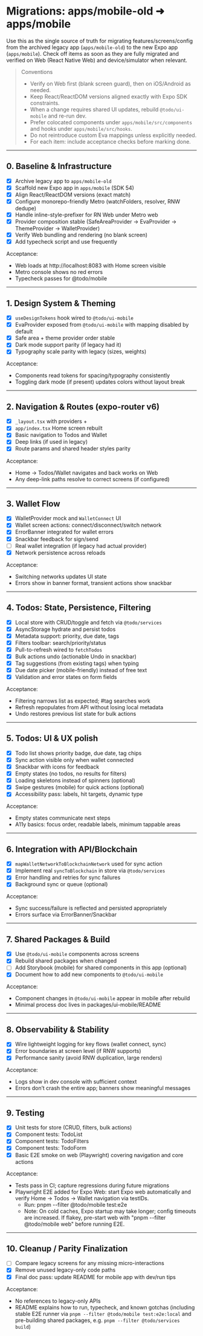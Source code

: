 # Migrations: apps/mobile-old ➜ apps/mobile

Use this as the single source of truth for migrating features/screens/config from the archived legacy app (`apps/mobile-old`) to the new Expo app (`apps/mobile`). Check off items as soon as they are fully migrated and verified on Web (React Native Web) and device/simulator when relevant.

> Conventions
>
> - Verify on Web first (blank screen guard), then on iOS/Android as needed.
> - Keep React/ReactDOM versions aligned exactly with Expo SDK constraints.
> - When a change requires shared UI updates, rebuild `@todo/ui-mobile` and re-run dev.
> - Prefer colocated components under `apps/mobile/src/components` and hooks under `apps/mobile/src/hooks`.
> - Do not reintroduce custom Eva mappings unless explicitly needed.
> - For each item: include acceptance checks before marking done.

---

## 0. Baseline & Infrastructure

- [x] Archive legacy app to `apps/mobile-old`
- [x] Scaffold new Expo app in `apps/mobile` (SDK 54)
- [x] Align React/ReactDOM versions (exact match)
- [x] Configure monorepo-friendly Metro (watchFolders, resolver, RNW dedupe)
- [x] Handle inline-style-prefixer for RN Web under Metro web
- [x] Provider composition stable (SafeAreaProvider → EvaProvider → ThemeProvider → WalletProvider)
- [x] Verify Web bundling and rendering (no blank screen)
- [x] Add typecheck script and use frequently

Acceptance:

- Web loads at http://localhost:8083 with Home screen visible
- Metro console shows no red errors
- Typecheck passes for @todo/mobile

---

## 1. Design System & Theming

- [x] `useDesignTokens` hook wired to `@todo/ui-mobile`
- [x] EvaProvider exposed from `@todo/ui-mobile` with mapping disabled by default
- [x] Safe area + theme provider order stable
- [x] Dark mode support parity (if legacy had it)
- [x] Typography scale parity with legacy (sizes, weights)

Acceptance:

- Components read tokens for spacing/typography consistently
- Toggling dark mode (if present) updates colors without layout break

---

## 2. Navigation & Routes (expo-router v6)

- [x] `_layout.tsx` with providers + <Stack />
- [x] `app/index.tsx` Home screen rebuilt
- [x] Basic navigation to Todos and Wallet
- [x] Deep links (if used in legacy)
- [x] Route params and shared header styles parity

Acceptance:

- Home → Todos/Wallet navigates and back works on Web
- Any deep-link paths resolve to correct screens (if configured)

---

## 3. Wallet Flow

- [x] WalletProvider mock and `WalletConnect` UI
- [x] Wallet screen actions: connect/disconnect/switch network
- [x] ErrorBanner integrated for wallet errors
- [x] Snackbar feedback for sign/send
- [ ] Real wallet integration (if legacy had actual provider)
- [x] Network persistence across reloads

Acceptance:

- Switching networks updates UI state
- Errors show in banner format, transient actions show snackbar

---

## 4. Todos: State, Persistence, Filtering

- [x] Local store with CRUD/toggle and fetch via `@todo/services`
- [x] AsyncStorage hydrate and persist todos
- [x] Metadata support: priority, due date, tags
- [x] Filters toolbar: search/priority/status
- [x] Pull-to-refresh wired to `fetchTodos`
- [x] Bulk actions undo (actionable Undo in snackbar)
- [x] Tag suggestions (from existing tags) when typing
- [x] Due date picker (mobile-friendly) instead of free text
- [x] Validation and error states on form fields

Acceptance:

- Filtering narrows list as expected; #tag searches work
- Refresh repopulates from API without losing local metadata
- Undo restores previous list state for bulk actions

---

## 5. Todos: UI & UX polish

- [x] Todo list shows priority badge, due date, tag chips
- [x] Sync action visible only when wallet connected
- [x] Snackbar with icons for feedback
- [x] Empty states (no todos, no results for filters)
- [x] Loading skeletons instead of spinners (optional)
- [x] Swipe gestures (mobile) for quick actions (optional)
- [x] Accessibility pass: labels, hit targets, dynamic type

Acceptance:

- Empty states communicate next steps
- A11y basics: focus order, readable labels, minimum tappable areas

---

## 6. Integration with API/Blockchain

- [x] `mapWalletNetworkToBlockchainNetwork` used for sync action
- [x] Implement real `syncToBlockchain` in store via `@todo/services`
- [x] Error handling and retries for sync failures
- [x] Background sync or queue (optional)

Acceptance:

- Sync success/failure is reflected and persisted appropriately
- Errors surface via ErrorBanner/Snackbar

---

## 7. Shared Packages & Build

- [x] Use `@todo/ui-mobile` components across screens
- [x] Rebuild shared packages when changed
- [ ] Add Storybook (mobile) for shared components in this app (optional)
- [x] Document how to add new components to `@todo/ui-mobile`

Acceptance:

- Component changes in `@todo/ui-mobile` appear in mobile after rebuild
- Minimal process doc lives in packages/ui-mobile/README

---

## 8. Observability & Stability

- [x] Wire lightweight logging for key flows (wallet connect, sync)
- [x] Error boundaries at screen level (if RNW supports)
- [x] Performance sanity (avoid RNW duplication, large renders)

Acceptance:

- Logs show in dev console with sufficient context
- Errors don’t crash the entire app; banners show meaningful messages

---

## 9. Testing

- [x] Unit tests for store (CRUD, filters, bulk actions)
- [x] Component tests: TodoList
- [x] Component tests: TodoFilters
- [x] Component tests: TodoForm
- [x] Basic E2E smoke on web (Playwright) covering navigation and core actions

Acceptance:

- Tests pass in CI; capture regressions during future migrations
- Playwright E2E added for Expo Web: start Expo web automatically and verify Home → Todos → Wallet navigation via testIDs.
  - Run: pnpm --filter @todo/mobile test:e2e
  - Note: On cold caches, Expo startup may take longer; config timeouts are increased. If flakey, pre-start web with "pnpm --filter @todo/mobile web" before running E2E.

---

## 10. Cleanup / Parity Finalization

- [ ] Compare legacy screens for any missing micro-interactions
- [x] Remove unused legacy-only code paths
- [x] Final doc pass: update README for mobile app with dev/run tips

Acceptance:

- No references to legacy-only APIs
- README explains how to run, typecheck, and known gotchas (including stable E2E runner via `pnpm --filter @todo/mobile test:e2e:local` and pre-building shared packages, e.g. `pnpm --filter @todo/services build`)
